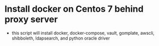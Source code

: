 # Install docker on Centos 7 behind proxy server
*   this script will install docker, docker-compose, vault, gomplate, awscli, shibboleth, ldapsearch, and python oracle driver
